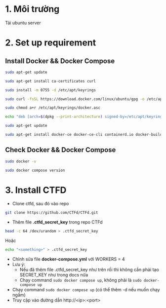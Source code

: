 # 1. Môi trường
Tải ubuntu server 
# 2. Set up requirement
## Install Docker && Docker Compose

```bash
sudo apt-get update
```

```bash
sudo apt-get install ca-certificates curl
```

```bash
sudo install -m 0755 -d /etc/apt/keyrings
```

```bash
sudo curl -fsSL https://download.docker.com/linux/ubuntu/gpg -o /etc/apt/keyrings/docker.asc
```

```bash
sudo chmod a+r /etc/apt/keyrings/docker.asc
```

```bash
echo "deb [arch=$(dpkg --print-architecture) signed-by=/etc/apt/keyrings/docker.asc] https://download.docker.com/linux/ubuntu $(. /etc/os-release && echo "$VERSION_CODENAME") stable" | sudo tee /etc/apt/sources.list.d/docker.list > /dev/null
```

```bash
sudo apt-get update
```

```bash
sudo apt-get install docker-ce docker-ce-cli containerd.io docker-buildx-plugin docker-compose-plugin
```

## Check Docker && Docker Compose
```bash
sudo docker -v
```

``` bash
sudo docker compose version
```

# 3. Install CTFD
- Clone ctfd, sau đó vào repo
```bash
git clone https://github.com/CTFd/CTFd.git
```
- Thêm file **.ctfd_secret_key** trong repo CTFd
```bash
head -c 64 /dev/urandom > .ctfd_secret_key
```
Hoặc
```bash
echo "<something>" > .ctfd_secret_key
```
- Chỉnh sửa file **docker-compose.yml** với WORKERS = 4
- Lưu ý: 
	- Nếu đã thêm file .ctfd_secret_key như trên rồi thì không cần phải tạo SECRET_KEY như trong docs nữa
	- Chạy command `sudo docker compose up`, không phải là `sudo docker-compose up`
- Chạy command `sudo docker compose up` (có thể thêm -d nếu muốn chạy ngầm)
- Truy cập vào đường dẫn http://<ip\>:\<port\>
